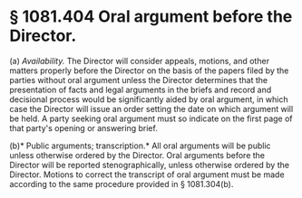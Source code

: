 # § 1081.404   Oral argument before the Director.

(a) *Availability.* The Director will consider appeals, motions, and other matters properly before the Director on the basis of the papers filed by the parties without oral argument unless the Director determines that the presentation of facts and legal arguments in the briefs and record and decisional process would be significantly aided by oral argument, in which case the Director will issue an order setting the date on which argument will be held. A party seeking oral argument must so indicate on the first page of that party's opening or answering brief.


(b)* Public arguments; transcription.* All oral arguments will be public unless otherwise ordered by the Director. Oral arguments before the Director will be reported stenographically, unless otherwise ordered by the Director. Motions to correct the transcript of oral argument must be made according to the same procedure provided in § 1081.304(b).




